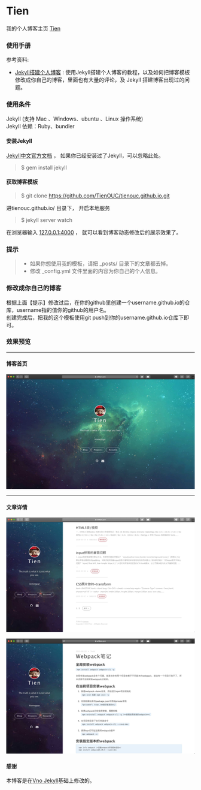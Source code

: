 # Tien
我的个人博客主页 [Tien](https://willtien.com)

### 使用手册
参考资料:
- [Jekyll搭建个人博客](http://baixin.io/2016/10/jekyll_tutorials1/)  :  使用Jekyll搭建个人博客的教程，以及如何把博客模板修改成你自己的博客，里面也有大量的评论，及 Jekyll 搭建博客出现过的问题。


### 使用条件

Jekyll (支持 Mac 、Windows、ubuntu 、Linux 操作系统)                     
Jekyll 依赖：Ruby、bundler


#### 安装Jekyll

[Jekyll中文官方文档](http://jekyll.bootcss.com/) ， 如果你已经安装过了Jekyll，可以忽略此处。

> $ gem install jekyll

#### 获取博客模板

> $ git clone https://github.com/TienOUC/tienouc.github.io.git
 

进tienouc.github.io/ 目录下， 开启本地服务 

> $ jekyll server watch

在浏览器输入 [127.0.0.1:4000](127.0.0.1:4000) ， 就可以看到博客动态修改后的展示效果了。


### 提示
>* 如果你想使用我的模板，请把 _posts/ 目录下的文章都去掉。
>* 修改 _config.yml 文件里面的内容为你自己的个人信息。
    

### 修改成你自己的博客

根据上面【提示】修改过后，在你的github里创建一个username.github.io的仓库，username指的值你的github的用户名。      
创建完成后，把我的这个模板使用git push到你的username.github.io仓库下即可。


### 效果预览


***

#### 博客首页   

![](/images/readme//img1.jpg)   

***  


#### 文章详情   

![](/images/readme//img2.jpg)


![](/images/readme//img3.jpg)


#### 感谢   

本博客是在[Vno Jekyll](https://github.com/onevcat/vno-jekyll)基础上修改的。  

